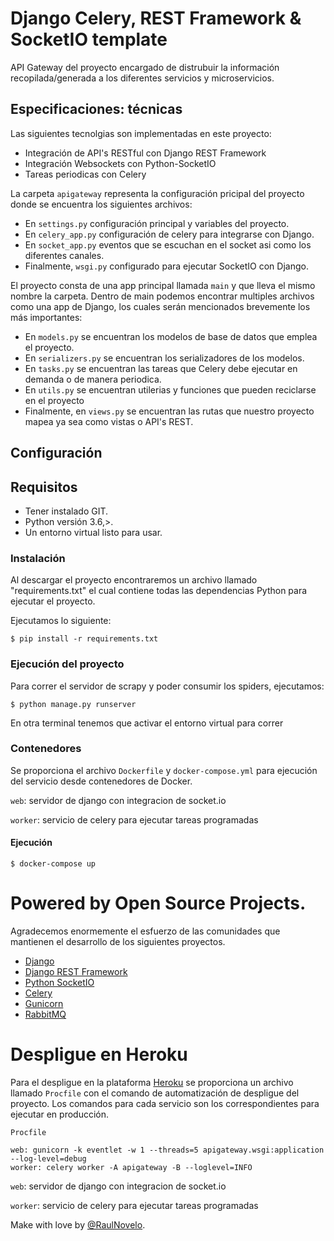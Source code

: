 # Django Celery, REST Framework & SocketIO template

API Gateway del proyecto encargado de distrubuir la información recopilada/generada a los diferentes servicios y microservicios.

## Especificaciones: técnicas

Las siguientes tecnolgias son implementadas en este proyecto:

- Integración de API's RESTful con Django REST Framework
- Integración Websockets con Python-SocketIO
- Tareas periodicas con Celery

La carpeta `apigateway` representa la configuración pricipal del proyecto donde se encuentra los siguientes archivos:
- En `settings.py` configuración principal y variables del proyecto.
- En `celery_app.py` configuración de celery para integrarse con Django.
- En `socket_app.py` eventos que se escuchan en el socket asi como los diferentes canales.
- Finalmente, `wsgi.py` configurado para ejecutar SocketIO con Django.

El proyecto consta de una app principal llamada `main` y que lleva el mismo nombre la carpeta.
Dentro de main podemos encontrar multiples archivos como una app de Django, los cuales serán mencionados brevemente los más importantes:

- En `models.py` se encuentran los modelos de base de datos que emplea el proyecto.
- En `serializers.py` se encuentran los serializadores de los modelos.
- En `tasks.py` se encuentran las tareas que Celery debe ejecutar en demanda o de manera periodica.
- En `utils.py` se encuentran utilerias y funciones que pueden reciclarse en el proyecto
- Finalmente, en `views.py` se encuentran las rutas que nuestro proyecto mapea ya sea como vistas o API's REST.

## Configuración

## Requisitos
- Tener instalado GIT.
- Python versión 3.6,>.
- Un entorno virtual listo para usar.

### Instalación

Al descargar el proyecto encontraremos un archivo llamado "requirements.txt" el cual contiene todas las dependencias Python para ejecutar el proyecto. 

Ejecutamos lo siguiente: 

    $ pip install -r requirements.txt

### Ejecución del proyecto
Para correr el servidor de scrapy y poder consumir los spiders, ejecutamos:

    $ python manage.py runserver

En otra terminal tenemos que activar el entorno virtual para correr

### Contenedores
Se proporciona el archivo `Dockerfile` y `docker-compose.yml` para ejecución del servicio desde contenedores de Docker.

`web`: servidor de django con integracion de socket.io

`worker`: servicio de celery para ejecutar tareas programadas

#### Ejecución

    $ docker-compose up

# Powered by Open Source Projects. 

Agradecemos enormemente el esfuerzo de las comunidades que mantienen el desarrollo de los siguientes proyectos.

- [Django](https://www.djangoproject.com/)
- [Django REST Framework](https://www.django-rest-framework.org/)
- [Python SocketIO](https://python-socketio.readthedocs.io/en/latest/)
- [Celery](http://www.celeryproject.org/)
- [Gunicorn](https://gunicorn.org/)
- [RabbitMQ](https://www.rabbitmq.com/)

# Despligue en Heroku
Para el despligue en la plataforma [Heroku]() se proporciona un archivo llamado `Procfile` con el comando de automatización de despligue del proyecto. Los comandos para cada servicio son los correspondientes para ejecutar en producción.

`Procfile`
```
web: gunicorn -k eventlet -w 1 --threads=5 apigateway.wsgi:application --log-level=debug
worker: celery worker -A apigateway -B --loglevel=INFO
```
`web`: servidor de django con integracion de socket.io

`worker`: servicio de celery para ejecutar tareas programadas

Make with love by [@RaulNovelo](https://github.com/RaulNovelo).
